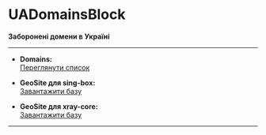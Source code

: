 # UADomainsBlock

**Заборонені домени в Україні**

---

- **Domains:**  
  [Переглянути список](https://raw.githubusercontent.com/MetalistPavlenko/UADomainsBlock/main/domains.txt)

- **GeoSite для sing-box:**  
  [Завантажити базу](https://raw.githubusercontent.com/MetalistPavlenko/UADomainsBlock/main/geosite.srs)

- **GeoSite для xray-core:**  
  [Завантажити базу](https://raw.githubusercontent.com/MetalistPavlenko/UADomainsBlock/main/geosite.dat)

---
